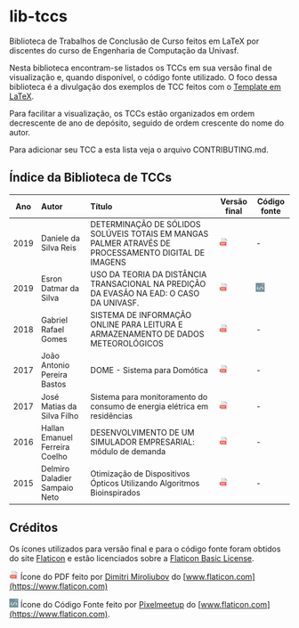 # lib-tccs
Biblioteca de Trabalhos de Conclusão de Curso feitos em LaTeX por discentes do curso de Engenharia de Computação da Univasf.

Nesta biblioteca encontram-se listados os TCCs em sua versão final de visualização e, quando disponível, o código fonte utilizado.
O foco dessa biblioteca é a divulgação dos exemplos de TCC feitos com o [Template em LaTeX](https://github.com/caecom/template-tcc-latex-univasf).

Para facilitar a visualização, os TCCs estão organizados em ordem decrescente de ano de depósito, seguido de ordem crescente do nome do autor.

Para adicionar seu TCC a esta lista veja o arquivo CONTRIBUTING.md.

## Índice da Biblioteca de TCCs

| Ano   | Autor                        | Título                        | Versão final | Código fonte |
| ----- |:---------------------------- |:----------------------------- | ------------ | ------------ |
| 2019  | Daniele da Silva Reis   | DETERMINAÇÃO DE SÓLIDOS SOLÚVEIS TOTAIS EM MANGAS PALMER ATRAVÉS DE PROCESSAMENTO DIGITAL DE IMAGENS | [![versão final][pdf-icon]](pdfs/2019-daniele-silva-reis.pdf) | -
| 2019  | Esron Datmar da Silva        | USO DA TEORIA DA DISTÂNCIA TRANSACIONAL NA PREDIÇÃO DA EVASÃO NA EAD: O CASO DA UNIVASF.   | [![versão final][pdf-icon]](pdfs/2019-esron-dtmar-da-silva.pdf) | [![código fonte][source-code-icon]](https://github.com/esron/template-tcc-latex-univasf)
| 2018  | Gabriel Rafael Gomes | SISTEMA DE INFORMAÇÃO ONLINE PARA LEITURA E ARMAZENAMENTO DE DADOS METEOROLÓGICOS | [![versão final][pdf-icon]](pdfs/2018-gabriel-rafael-gomes.pdf) | -
| 2017  | João Antonio Pereira Bastos | DOME - Sistema para Domótica | [![versão final][pdf-icon]](pdfs/2017-joão-antonio-pereira-bastos.pdf) | -
| 2017  | José Matias da Silva Filho | Sistema para monitoramento do consumo de energia elétrica em residências | [![versão final][pdf-icon]](pdfs/2017-josé-matias-da-silva-filho) | -
| 2016  | Hallan Emanuel Ferreira Coelho | DESENVOLVIMENTO DE UM SIMULADOR EMPRESARIAL: módulo de demanda | [![versão final][pdf-icon]](pdfs/2016-hallan-emanuel-ferreira-coelho.pdf) | -
| 2015  | Delmiro Daladier Sampaio Neto | Otimização de Dispositivos Ópticos Utilizando Algoritmos Bioinspirados | [![versão final][pdf-icon]](pdfs/2015-delmiro-daladier-sampaio-neto.pdf) | -

## Créditos 
Os ícones utilizados para versão final e para o código fonte foram obtidos do site [Flaticon](https://www.flaticon.com) e estão licenciados sobre a [Flaticon Basic License](https://file000.flaticon.com/downloads/license/license.pdf).

![versão final][pdf-icon] Ícone do PDF feito por [Dimitri Miroliubov](https://www.flaticon.com/authors/dimitry-miroliubov) do [www.flaticon.com](https://www.flaticon.com)


![código fonte][source-code-icon] Ícone do Código Fonte feito por [Pixelmeetup](https://www.flaticon.com/authors/pixelmeetup) do [www.flaticon.com](https://www.flaticon.com).


[pdf-icon]: pdf.png?raw=true "Visualizar a versão final em PDF"
[source-code-icon]: source-code.png?raw=true  "Visualizar o código fonte"
